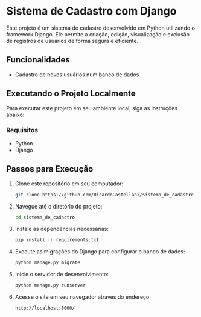 # Sistema de Cadastro com Django

Este projeto é um sistema de cadastro desenvolvido em Python utilizando o framework Django. Ele permite a criação, edição, visualização e exclusão de registros de usuários de forma segura e eficiente.

## Funcionalidades

- Cadastro de novos usuários num banco de dados

## Executando o Projeto Localmente

Para executar este projeto em seu ambiente local, siga as instruções abaixo:

### Requisitos

- Python
- Django

## Passos para Execução

1. Clone este repositório em seu computador:
   ```bash
   git clone https://github.com/RicardoCastellani/sistema_de_cadastro

2. Navegue até o diretório do projeto:
   ```bash
   cd sistema_de_cadastro

3. Instale as dependências necessárias:
   ```bash
   pip install -r requirements.txt

4. Execute as migrações do Django para configurar o banco de dados:
   ```bash
   python manage.py migrate

5. Inicie o servidor de desenvolvimento:
   ```bash
   python manage.py runserver

6. Acesse o site em seu navegador através do endereço:
   ```bash
   http://localhost:8000/
